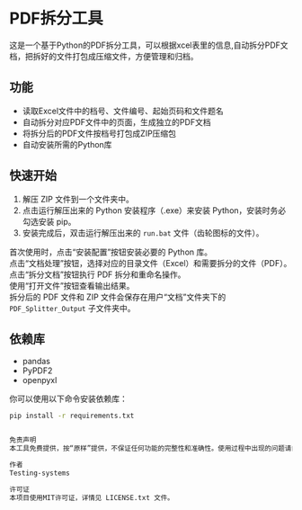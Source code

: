 # PDF拆分工具

这是一个基于Python的PDF拆分工具，可以根据xcel表里的信息,自动拆分PDF文档，把拆好的文件打包成压缩文件，方便管理和归档。

## 功能

- 读取Excel文件中的档号、文件编号、起始页码和文件题名
- 自动拆分对应PDF文件中的页面，生成独立的PDF文档
- 将拆分后的PDF文件按档号打包成ZIP压缩包
- 自动安装所需的Python库

## 快速开始

1. 解压 ZIP 文件到一个文件夹中。  
2. 点击运行解压出来的 Python 安装程序（.exe）来安装 Python，安装时务必勾选安装 pip。  
3. 安装完成后，双击运行解压出来的 `run.bat` 文件（齿轮图标的文件）。  

首次使用时，点击“安装配置”按钮安装必要的 Python 库。  
点击“文档处理”按钮，选择对应的目录文件（Excel）和需要拆分的文件（PDF）。  
点击“拆分文档”按钮执行 PDF 拆分和重命名操作。  
使用“打开文件”按钮查看输出结果。  
拆分后的 PDF 文件和 ZIP 文件会保存在用户“文档”文件夹下的 `PDF_Splitter_Output` 子文件夹中。

## 依赖库

- pandas
- PyPDF2
- openpyxl

你可以使用以下命令安装依赖库：

```bash
pip install -r requirements.txt


免责声明
本工具免费提供，按“原样”提供，不保证任何功能的完整性和准确性。使用过程中出现的问题请自行负责。

作者
Testing-systems

许可证
本项目使用MIT许可证，详情见 LICENSE.txt 文件。
